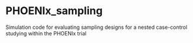 # PHOENIx_sampling
Simulation code for evaluating sampling designs for a nested case-control studying within the PHOENIx trial
